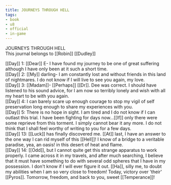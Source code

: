 ```yaml
---
title: JOURNEYS THROUGH HELL
tags:
- book
- u8
- official
- in-game
---
```


JOURNEYS THROUGH HELL  
This journal belongs to [[Robin]] [[Dudley]]  
  
[[Day]] 1: [[Dear]] E- I have found my journey to be one of great suffering although I have only been at it such a short time.  
[[Day]] 2: [[My]] darling- I am constantly lost and without friends in this land of nightmares. I do not know if I will live to see you again, my love.  
[[Day]] 3: [[Madam]]- [[Perhaps]] [[Dr]]. Dee was correct. I should have listened to his sound advice, for I am now so terribly lonely and wish with all my heart to be with you again.  
[[Day]] 4: I can barely scare up enough courage to stop my vigil of self preservation long enough to share my experiences with you.  
[[Day]] 5: There is no hope in sight. I am tired and I do not know if I can outlast this trial. I have been fighting for days now...[[If]] only there were some reprieve from this torment. I simply cannot bear it any more. I do not think that I shall feel worthy of writing to you for a few days.  
[[Day]] 13: [[Luck]] has finally discovered me. [[At]] last, I have an answer to the one way I can rid myself of this [[Hell]]! I know of a bridge to a veritable paradise, yea, an oasis! in this desert of heat and flame.  
[[Day]] 14: [[Odd]], but I cannot quite get this strange apparatus to work properly. I came across it in my travels, and after much searching, I believe that it must have something to do with several odd spheres that I have in my possession. I don't know if I will ever figure it out. [[Ha]], silly me, to doubt my abilities when I am so very close to freedom! Today, victory over 'their' [[Pyros]]. Tomorrow, freedom, and back to you, sweet [[Temperance]]!  
